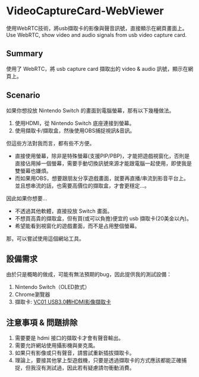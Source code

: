 # VideoCaptureCard-WebViewer
使用WebRTC技術，將usb擷取卡的影像與聲音訊號，直接顯示在網頁畫面上。  
Use WebRTC, show video and audio signals from usb video capture card.  

## Summary
使用了 WebRTC，將 usb capture card 擷取出的 video & audio 訊號，顯示在網頁上。  


## Scenario
如果你想投放 Nintendo Switch 的畫面到電腦螢幕，那有以下幾種做法。
1. 使用HDMI，從 Nintendo Switch 底座連接到螢幕。
2. 使用擷取卡/擷取盒，然後使用OBS捕捉視訊&音訊。

但這些方法對我而言，都有些不方便。  
- 直接使用螢幕，除非是特殊螢幕(支援PIP/PBP)，才能把遊戲視窗化，否則是直接佔用掉一個螢幕，需要手動切換訊號來源才能跟電腦一起使用，即使我是雙螢幕也嫌煩。
- 而如果用OBS，想要跟朋友分享遊戲畫面，就要再直播/串流到影音平台上。並且想串流的話，也需要高價位的擷取盒，才會更穩定...。

因此如果你想要...
- 不透過其他軟體，直接投放 Switch 畫面。
- 不想買高貴的擷取盒，但有買(或可以負擔)便宜的 usb 擷取卡(20美金以內)。
- 希望能看到視窗化的遊戲畫面，而不是占用整個螢幕。

那，可以嘗試使用這個網站工具。


## 設備需求
由於只是概略的做成，可能有無法預期的bug，因此提供我的測試設備：
1. Nintendo Switch（OLED款式）
2. Chrome瀏覽器
3. 擷取卡: [VC01 USB3.0轉HDMI影像擷取卡](https://24h.pchome.com.tw/prod/DCAX3W-A900EQPPF)


## 注意事項 & 問題排除
1. 需要要是 hdmi 接口的擷取卡才會有聲音輸出。
2. 需要允許網站使用攝影機與麥克風。
3. 如果只有影像或只有聲音，請嘗試重新插拔擷取卡。 
4. 理論上，要接其他掌上型遊戲機，只要是透過擷取卡的方式應該都能正確捕捉，但我沒有測試過，因此若有疑慮請勿衝動消費。